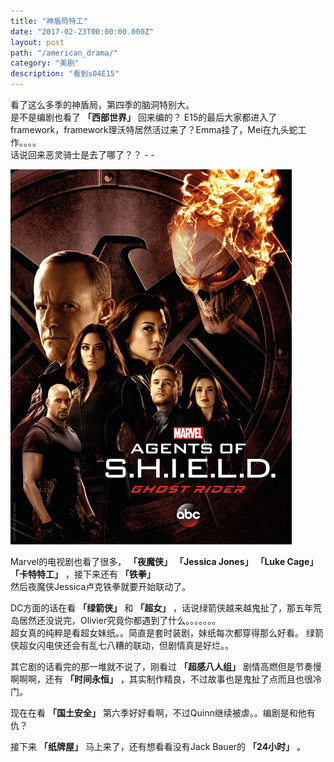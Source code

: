 ```yaml
---
title: "神盾局特工"
date: "2017-02-23T00:00:00.000Z"
layout: post
path: "/american_drama/"
category: "美剧"
description: "看到s04E15"
---
```


看了这么多季的神盾局，第四季的脑洞特别大。  
是不是编剧也看了  **「西部世界」**   回来编的？
E15的最后大家都进入了framework，framework理沃特居然活过来了？Emma挂了，Mei在九头蛇工作。。。。   
话说回来恶灵骑士是去了哪了？？ - -

<img src="./p2380677849.jpg" />

Marvel的电视剧也看了很多， **「夜魔侠」**   **「Jessica Jones」**   **「Luke Cage」**   **「卡特特工」**  ，接下来还有 **「铁拳」**    
然后夜魔侠Jessica卢克铁拳就要开始联动了。

DC方面的话在看 **「绿箭侠」**  和 **「超女」**  ，话说绿箭侠越来越鬼扯了，那五年荒岛居然还没说完，Olivier究竟你都遇到了什么。。。。。。。   
超女真的纯粹是看超女妹纸。。简直是套时装剧，妹纸每次都穿得那么好看。 绿箭侠超女闪电侠还会有乱七八糟的联动，但剧情真是好烂。。


其它剧的话看完的那一堆就不说了，刚看过 **「超感八人组」**  剧情高燃但是节奏慢啊啊啊，还有 **「时间永恒」**  ，其实制作精良，不过故事也是鬼扯了点而且也很冷门。 

现在在看 **「国土安全」**  第六季好好看啊，不过Quinn继续被虐。。编剧是和他有仇？   

接下来 **「纸牌屋」**  马上来了，还有想看看没有Jack Bauer的 **「24小时」**  。









